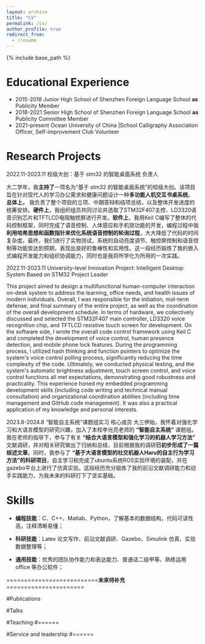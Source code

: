 ```yaml
---
layout: archive
title: "CV"
permalink: /cv/
author_profile: true
redirect_from:
  - /resume
---
```


{% include base_path %}

Educational Experience
======

* 2015-2018    Junior High School of Shenzhen Foreign Language School **as** Publicity Member
* 2018-2021    Senior High School of Shenzhen Foreign Language School **as** Publicity Committee Member
* 2021-present    Ocean University of China
  |School Calligraphy Association Officer, Self-improvement Club Volunteer

Research Projects
======
2022.11-2023.11     校级大创：基于 stm32 的智能桌面系统    负责人

大二学年，我**主持了**一项名为“基于 stm32 的智能桌面系统”的校级大创。该项目旨在针对现代人的学习办公需求和健康问题设计一种**多功能人机交互书桌系统**。 **总体上，** 我负责了整个项目的立项、中期答辩和结项总结，以及整体开发进度的统筹安排。**硬件上**，我组织组员共同讨论并选取了STM32F407主控、LD3320语音识别芯片和TFTLCD电阻触控屏进行开发。**软件上**，我用Keil C编写了整体的代码控制框架，同时完成了语音控制、人体感应和手机锁功能的开发，编程过程中我**利用哈希思想和函数指针来优化系统语音控制的轮询过程**，大大降低了代码的时间复杂度。最终，我们进行了实物测试，系统的自动亮度调节、触控屏控制和语音控制等功能皆达到预期，表现出良好的鲁棒性和实用性。这一段经历锻炼了我的嵌入式编程开发能力和组织协调能力，同时也是我将所学化为所用的一次实践。

2022.11-2023.11    University-level Innovation Project: Intelligent Desktop System Based on STM32     Project Leader

This project aimed to design a multifunctional human-computer interaction on-desk system to address the learning, office needs, and health issues of modern individuals. Overall, I was responsible for the initiation, mid-term defense, and final summary of the entire project, as well as the coordination of the overall development schedule. In terms of hardware, we collectively discussed and selected the STM32F407 main controller, LD3320 voice recognition chip, and TFTLCD resistive touch screen for development. On the software side, I wrote the overall code control framework using Keil C and completed the development of voice control, human presence detection, and mobile phone lock features. During the programming process, I utilized hash thinking and function pointers to optimize the system's voice control polling process, significantly reducing the time complexity of the code. Ultimately, we conducted physical testing, and the system's automatic brightness adjustment, touch screen control, and voice control functions all met expectations, demonstrating good robustness and practicality. This experience honed my embedded programming development skills (including code writing and technical manual consultation) and organizational coordination abilities (including time management and GitHub code management). It was also a practical application of my knowledge and personal interests.

2023.8-2024.8     “智能自主系统”课题组实习     		核心成员
大三伊始，我怀着对强化学习和大语言模型的研究兴趣，加入了本校李光亮老师的 **“智能自主系统”** 课题组。我在老师的指导下，参与了有关 **“结合大语言模型和强化学习的机器人学习方法”** 文献调研，并对相关研究做出了归纳和总结，目前根据我的调研**已初步形成了一篇综述文章**。同时，我参与了 **“基于大语言模型的社交机器人Haru的自主行为学习方法”的科研项目**，自主学习和完成了ubuntu系统ROS实验环境的装配，并在gazebo平台上进行了仿真实验。这段经历充分锻炼了我的前沿文献调研能力和动手实践能力，为我未来的科研打下了坚实基础。


  
Skills
======
* **编程技能**：C、C++、Matlab、Python，了解基本的数据结构，代码可读性高，注释清晰易懂；

* **科研技能**：Latex 论文写作、前沿文献调研、Gazebo、Simulink 仿真、实验数据整理等；

* **通用技能**：优秀的团队协作能力和表达能力、普通话二级甲等、熟练运用 office 等办公软件；

  
==========================**未来待补充**======================

#Publications

  
#Talks

  
#Teaching
#======
 
#Service and leadership
#======
